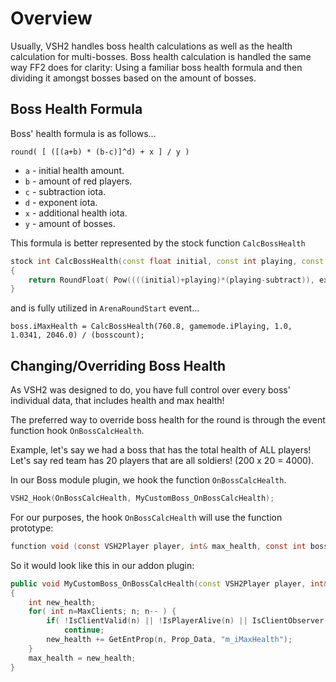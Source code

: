 # Overview
Usually, VSH2 handles boss health calculations as well as the health calculation for multi-bosses. Boss health calculation is handled the same way FF2 does for clarity: Using a familiar boss health formula and then dividing it amongst bosses based on the amount of bosses.

## Boss Health Formula
Boss' health formula is as follows...

`round( [ ([(a+b) * (b-c)]^d) + x ] / y )`
* `a` - initial health amount.
* `b` - amount of red players.
* `c` - subtraction iota.
* `d` - exponent iota.
* `x` - additional health iota.
* `y` - amount of bosses.

This formula is better represented by the stock function `CalcBossHealth`

```cpp
stock int CalcBossHealth(const float initial, const int playing, const float subtract, const float exponent, const float additional)
{
	return RoundFloat( Pow((((initial)+playing)*(playing-subtract)), exponent)+additional );
}
```

and is fully utilized in `ArenaRoundStart` event...

`boss.iMaxHealth = CalcBossHealth(760.8, gamemode.iPlaying, 1.0, 1.0341, 2046.0) / (bosscount);`

## Changing/Overriding Boss Health
As VSH2 was designed to do, you have full control over every boss' individual data, that includes health and max health!

The preferred way to override boss health for the round is through the event function hook `OnBossCalcHealth`.

Example, let's say we had a boss that has the total health of ALL players! Let's say red team has 20 players that are all soldiers! (200 x 20 = 4000).

In our Boss module plugin, we hook the function `OnBossCalcHealth`.

```cpp
VSH2_Hook(OnBossCalcHealth, MyCustomBoss_OnBossCalcHealth);
```

For our purposes, the hook `OnBossCalcHealth` will use the function prototype:
```c
function void (const VSH2Player player, int& max_health, const int boss_count, const int red_players);
```

So it would look like this in our addon plugin:
```cpp
public void MyCustomBoss_OnBossCalcHealth(const VSH2Player player, int& max_health, const int boss_count, const int red_players)
{
	int new_health;
	for( int n=MaxClients; n; n-- ) {
		if( !IsClientValid(n) || !IsPlayerAlive(n) || IsClientObserver(n) || VSH2Player(n).bIsBoss )
			continue;
		new_health += GetEntProp(n, Prop_Data, "m_iMaxHealth");
	}
	max_health = new_health;
}
```
